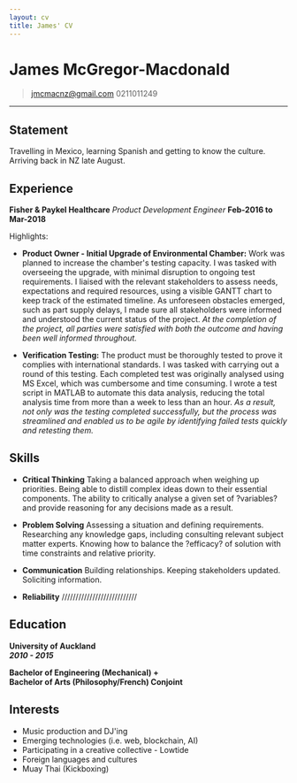 ```yaml
---
layout: cv
title: James' CV
---
```


# James McGregor-Macdonald

> [jmcmacnz@gmail.com](mailto:jmcmacnz@gmail.com)
> 0211011249

---

## Statement

Travelling in Mexico, learning Spanish and getting to know the culture. Arriving back in NZ late August.

## Experience

**Fisher & Paykel Healthcare** _Product Development Engineer_ **Feb-2016 to Mar-2018**

Highlights:

- **Product Owner - Initial Upgrade of Environmental Chamber:** Work was planned to increase the chamber's testing capacity. I was tasked with overseeing the upgrade, with minimal disruption to ongoing test requirements. I liaised with the relevant stakeholders to assess needs, expectations and required resources, using a visible GANTT chart to keep track of the estimated timeline. As unforeseen obstacles emerged, such as part supply delays, I made sure all stakeholders were informed and understood the current status of the project. _At the completion of the project, all parties were satisfied with both the outcome and having been well informed throughout._

* **Verification Testing:** The product must be thoroughly tested to prove it complies with international standards. I was tasked with carrying out a round of this testing. Each completed test was originally analysed using MS Excel, which was cumbersome and time consuming. I wrote a test script in MATLAB to automate this data analysis, reducing the total analysis time from more than a week to less than an hour. _As a result, not only was the testing completed successfully, but the process was streamlined and enabled us to be agile by identifying failed tests quickly and retesting them._

## Skills

- **Critical Thinking**
  Taking a balanced approach when weighing up priorities. Being able to distill complex ideas down to their essential components. The ability to critically analyse a given set of ?variables? and provide reasoning for any decisions made as a result.

- **Problem Solving**
  Assessing a situation and defining requirements. Researching any knowledge gaps, including consulting relevant subject matter experts. Knowing how to balance the ?efficacy? of solution with time constraints and relative priority.

- **Communication**
  Building relationships. Keeping stakeholders updated. Soliciting information.

- **Reliability**
  ///////////////////////////

## Education

**University of Auckland**  
**_2010 - 2015_**

**Bachelor of Engineering (Mechanical) +**  
**Bachelor of Arts (Philosophy/French) Conjoint**

## Interests

- Music production and DJ'ing
- Emerging technologies (i.e. web, blockchain, AI)
- Participating in a creative collective - Lowtide
- Foreign languages and cultures
- Muay Thai (Kickboxing)

<!-- ### Footer

Last updated: Aug 2018 -->

